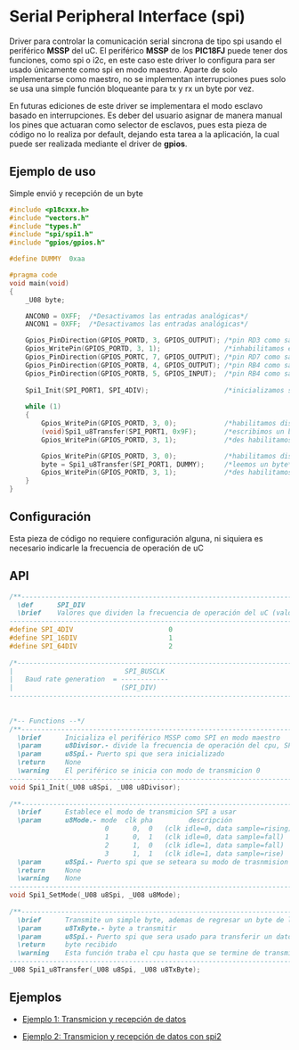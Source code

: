 Serial Peripheral Interface (spi)
=================================


Driver para controlar la comunicación serial sincrona de tipo spi usando el periférico **MSSP** del uC. El periférico **MSSP** de los **PIC18FJ** puede tener dos funciones, como spi o i2c, en este caso este driver lo configura para ser usado únicamente como spi en modo maestro. Aparte de solo implementarse como maestro, no se implementan interrupciones pues solo se usa una simple función bloqueante para tx y rx un byte por vez.

En futuras ediciones de este driver se implementara el modo esclavo basado en interrupciones. Es deber del usuario asignar de manera manual los pines que actuaran como selector de esclavos, pues esta pieza de código no lo realiza por default, dejando esta tarea a la aplicación, la cual puede ser realizada mediante el driver de **gpios**. 


Ejemplo de uso
--------------

Simple envió y recepción de un byte
```C
#include <p18cxxx.h>
#include "vectors.h"
#include "types.h"
#include "spi/spi1.h"
#include "gpios/gpios.h"

#define DUMMY  0xaa

#pragma code
void main(void)
{
    _U08 byte;

    ANCON0 = 0XFF;  /*Desactivamos las entradas analógicas*/
    ANCON1 = 0XFF;  /*Desactivamos las entradas analógicas*/

    Gpios_PinDirection(GPIOS_PORTD, 3, GPIOS_OUTPUT); /*pin RD3 como salida para actuar como SS*/
    Gpios_WritePin(GPIOS_PORTD, 3, 1);                /*inhabilitamos esclavo*/
    Gpios_PinDirection(GPIOS_PORTC, 7, GPIOS_OUTPUT); /*pin RD7 como salida para SDO*/
    Gpios_PinDirection(GPIOS_PORTB, 4, GPIOS_OUTPUT); /*pin RB4 como salida para SCK*/
    Gpios_PinDirection(GPIOS_PORTB, 5, GPIOS_INPUT);  /*pin RB4 como salida para SDI*/
    
    Spi1_Init(SPI_PORT1, SPI_4DIV);                   /*inicializamos spi a 12MHz/4 = 3MHz*/
    
    while (1)
    {
        Gpios_WritePin(GPIOS_PORTD, 3, 0);            /*habilitamos dispositivo esclavo*/
        (void)Spi1_u8Transfer(SPI_PORT1, 0x9F);       /*escribimos un byte*/
        Gpios_WritePin(GPIOS_PORTD, 3, 1);            /*des habilitamos dispositivo esclavo*/

		Gpios_WritePin(GPIOS_PORTD, 3, 0);            /*habilitamos dispositivo esclavo*/
        byte = Spi1_u8Transfer(SPI_PORT1, DUMMY);     /*leemos un byte*/
        Gpios_WritePin(GPIOS_PORTD, 3, 1);            /*des habilitamos dispositivo esclavo*/
    }
}

```

Configuración
-------------

Esta pieza de código no requiere configuración alguna, ni siquiera es necesario indicarle la frecuencia de operación de uC

API
---

```C
/**--------------------------------------------------------------------------------------------- 
  \def      SPI_DIV
  \brief    Valores que dividen la frecuencia de operación del uC (valores 4, 16, 64)
----------------------------------------------------------------------------------------------*/ 
#define SPI_4DIV                        0
#define SPI_16DIV                       1
#define SPI_64DIV                       2
    
/*----------------------------------------------------------------------------------------------
|                            SPI_BUSCLK                                                        |
|   Baud rate generation  = ------------                                                       |
|                           (SPI_DIV)                                                          |
----------------------------------------------------------------------------------------------*/
    
    
/*-- Functions --*/
/**---------------------------------------------------------------------------------------------    
  \brief      Inicializa el periférico MSSP como SPI en modo maestro
  \param	  u8Divisor.- divide la frecuencia de operación del cpu, SPI_4DIV, SPI_16DIV, SPI_64DIV
  \param      u8Spi.- Puerto spi que sera inicializado
  \return     None
  \warning	  El periférico se inicia con modo de transmicion 0
----------------------------------------------------------------------------------------------*/
void Spi1_Init(_U08 u8Spi, _U08 u8Divisor);
    
/**---------------------------------------------------------------------------------------------
  \brief      Establece el modo de transmicion SPI a usar
  \param	  u8Mode.- mode  clk pha         descripción
                        0      0,  0   (clk idle=0, data sample=rising)
                        1      0,  1   (clk idle=0, data sample=fall)
                        2      1,  0   (clk idle=1, data sample=fall)
                        3      1,  1   (clk idle=1, data sample=rise)
  \param      u8Spi.- Puerto spi que se seteara su modo de trasnmision
  \return     None
  \warning	  None
----------------------------------------------------------------------------------------------*/
void Spi1_SetMode(_U08 u8Spi, _U08 u8Mode);
    
/**---------------------------------------------------------------------------------------------
  \brief      Transmite un simple byte, ademas de regresar un byte de llegada (si lo hay)
  \param	  u8TxByte.- byte a transmitir
  \param      u8Spi.- Puerto spi que sera usado para transferir un dato
  \return     byte recibido
  \warning	  Esta función traba el cpu hasta que se termine de transmitir y/o recibir un byte
----------------------------------------------------------------------------------------------*/
_U08 Spi1_u8Transfer(_U08 u8Spi, _U08 u8TxByte);

```

Ejemplos
--------

- [Ejemplo 1: Transmicion y recepción de datos][1]
- [Ejemplo 2: Transmicion y recepción de datos con spi2][2]


  [1]: https://github.com/Hotboards/Examples/blob/master/Microchip/spi1.X/main.c
  [2]: https://github.com/Hotboards/Examples/blob/master/Microchip/spi2.X/main.c

